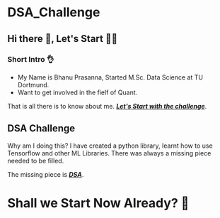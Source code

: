 # DSA_Challenge

## Hi there 👋, Let's Start 🧑‍💻

### Short Intro 👌

- My Name is Bhanu Prasanna, Started M.Sc. Data Science at TU Dortmund.
- Want to get involved in the fielf of Quant.

That is all there is to know about me. <u>***Let's Start with the challenge***</u>.

## DSA Challenge

Why am I doing this? I have created a python library, learnt how to use Tensorflow and other ML Libraries. There was always a missing piece needed to be filled.

The missing piece is <u>***DSA***</u>.

# Shall we Start Now Already? 🤨